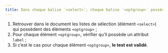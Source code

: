```yaml
---
title: Dans chaque balise `<select>`, chaque balise `<optgroup>` possède-t-elle un attribut `label` ?
---
```


1. Retrouver dans le document les listes de sélection (élément `<select>`) qui possèdent des éléments `<optgroup>` ;
2. Pour chaque élément `<optgroup>`, vérifier qu’il possède un attribut `label` ;
3. Si c’est le cas pour chaque élément `<optgroup>`, **le test est validé**.
